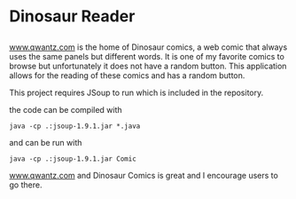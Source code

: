 # Dinosaur Reader
##

www.qwantz.com is the home of Dinosaur comics, a web comic that always uses 
the same panels but different words. It is one of my favorite comics to browse
but unfortunately it does not have a random button. This application allows 
for the reading of these comics and has a random button. 

This project requires JSoup to run which is included in the repository. 

the code can be compiled with
	
	java -cp .:jsoup-1.9.1.jar *.java

and can be run with

	java -cp .:jsoup-1.9.1.jar Comic

www.qwantz.com and Dinosaur Comics is great and I encourage users to go there.


